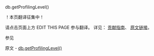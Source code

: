  db.getProfilingLevel()

 ！本页翻译征集中！

请点击页面上方 EDIT THIS PAGE 参与翻译。
详见：
[贡献指南]( https://github.com/JinMuInfo/MongoDB-Manual-zh/blob/master/CONTRIBUTING.md )、
[原文链接](  https://docs.mongodb.com/manual/reference/method/db.getProfilingLevel/  )。

 参见

原文 - [db.getProfilingLevel()]( https://docs.mongodb.com/manual/reference/method/db.getProfilingLevel/ )

